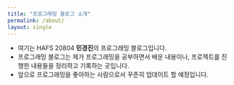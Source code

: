 ```yaml
---
title: "프로그래밍 블로그 소개"
permalink: /about/
layout: single
---
```


- 여기는 HAFS 20804 **민경진**의 프로그래밍 블로그입니다.
- 프로그래밍 블로그는 제가 프로그래밍을 공부하면서 배운 내용이나, 프로젝트를 진행한 내용들을 정리하고 기록하는 곳입니다.
- 앞으로 프로그래밍을 좋아하는 사람으로서 꾸준히 업데이트 할 예정입니다.
